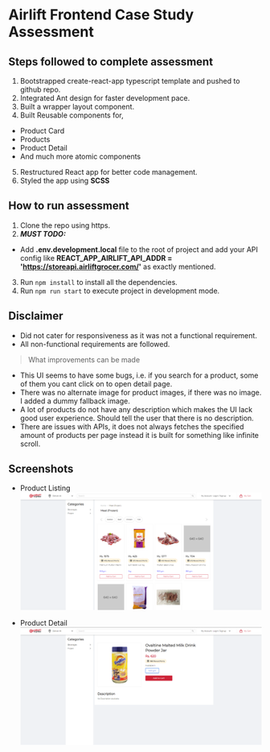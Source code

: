 # Airlift Frontend Case Study Assessment

## Steps followed to complete assessment

1. Bootstrapped create-react-app typescript template and pushed to github repo.
2. Integrated Ant design for faster development pace.
3. Built a wrapper layout component.
4. Built Reusable components for,

- Product Card
- Products
- Product Detail
- And much more atomic components

5. Restructured React app for better code management.
6. Styled the app using **SCSS**

## How to run assessment

1. Clone the repo using https.
2. **_MUST TODO:_**

- Add **.env.development.local** file to the root of project and add your API config like **REACT_APP_AIRLIFT_API_ADDR = 'https://storeapi.airliftgrocer.com/'** as exactly mentioned.

3. Run `npm install` to install all the dependencies.
4. Run `npm run start` to execute project in development mode.

## Disclaimer

- Did not cater for responsiveness as it was not a functional requirement.
- All non-functional requirements are followed.

> What improvements can be made

- This UI seems to have some bugs, i.e. if you search for a product, some of them you cant click on to open detail page.
- There was no alternate image for product images, if there was no image. I added a dummy fallback image.
- A lot of products do not have any description which makes the UI lack good user experience. Should tell the user that there is no description.
- There are issues with APIs, it does not always fetches the specified amount of products per page instead it is built for something like infinite scroll.

## Screenshots

- Product Listing
  ![Template Skeleton](./src/assets/ProductListing.png)

- Product Detail
  ![Template Skeleton](./src/assets/ProductDetail.png)
